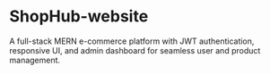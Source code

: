 # ShopHub-website
 A full-stack MERN e-commerce platform with JWT authentication, responsive UI, and admin dashboard for seamless user and product management.
